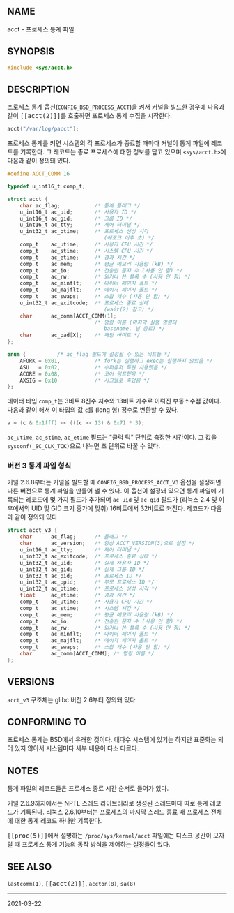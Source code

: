 ## NAME

acct - 프로세스 통계 파일

## SYNOPSIS

```c
#include <sys/acct.h>
```

## DESCRIPTION

프로세스 통계 옵션(`CONFIG_BSD_PROCESS_ACCT`)을 켜서 커널을 빌드한 경우에 다음과 같이 <tt>[[acct(2)]]</tt>를 호출하면 프로세스 통계 수집을 시작한다.

```c
acct("/var/log/pacct");
```

프로세스 통계를 켜면 시스템의 각 프로세스가 종료할 때마다 커널이 통계 파일에 레코드를 기록한다. 그 레코드는 종료 프로세스에 대한 정보를 담고 있으며 `<sys/acct.h>`에 다음과 같이 정의돼 있다.

```c
#define ACCT_COMM 16

typedef u_int16_t comp_t;

struct acct {
    char ac_flag;           /* 통계 플래그 */
    u_int16_t ac_uid;       /* 사용자 ID */
    u_int16_t ac_gid;       /* 그룹 ID */
    u_int16_t ac_tty;       /* 제어 터미널 */
    u_int32_t ac_btime;     /* 프로세스 생성 시각
                               (에포크 이후 초) */
    comp_t    ac_utime;     /* 사용자 CPU 시간 */
    comp_t    ac_stime;     /* 시스템 CPU 시간 */
    comp_t    ac_etime;     /* 경과 시간 */
    comp_t    ac_mem;       /* 평균 메모리 사용량 (kB) */
    comp_t    ac_io;        /* 전송한 문자 수 (사용 안 함) */
    comp_t    ac_rw;        /* 읽거나 쓴 블록 수 (사용 안 함) */
    comp_t    ac_minflt;    /* 마이너 페이지 폴트 */
    comp_t    ac_majflt;    /* 메이저 페이지 폴트 */
    comp_t    ac_swaps;     /* 스왑 개수 (사용 안 함) */
    u_int32_t ac_exitcode;  /* 프로세스 종료 상태
                               (wait(2) 참고) */
    char      ac_comm[ACCT_COMM+1];
                            /* 명령 이름 (마지막 실행 명령의
                               basename. 널 종료) */
    char      ac_pad[X];    /* 패딩 바이트 */
};

enum {          /* ac_flag 필드에 설정될 수 있는 비트들 */
    AFORK = 0x01,           /* fork는 실행하고 exec는 실행하지 않았음 */
    ASU   = 0x02,           /* 수퍼유저 특권 사용했음 */
    ACORE = 0x08,           /* 코어 덤프했음 */
    AXSIG = 0x10            /* 시그널로 죽었음 */
};
```

데이터 타입 `comp_t`는 3비트 8진수 지수와 13비트 가수로 이뤄진 부동소수점 값이다. 다음과 같이 해서 이 타입의 값 `c`를 (long 형) 정수로 변환할 수 있다.

```c
v = (c & 0x1fff) << (((c >> 13) & 0x7) * 3);
```

`ac_utime`, `ac_stime`, `ac_etime` 필드는 "클럭 틱" 단위로 측정한 시간이다. 그 값을 `sysconf(_SC_CLK_TCK)`으로 나누면 초 단위로 바꿀 수 있다.

### 버전 3 통계 파일 형식

커널 2.6.8부터는 커널을 빌드할 때 `CONFIG_BSD_PROCESS_ACCT_V3` 옵션을 설정하면 다른 버전으로 통계 파일을 만들어 낼 수 있다. 이 옵션이 설정돼 있으면 통계 파일에 기록되는 레코드에 몇 가지 필드가 추가되며 `ac_uid` 및 `ac_gid` 필드가 (리눅스 2.4 및 이후에서의 UID 및 GID 크기 증가에 맞춰) 16비트에서 32비트로 커진다. 레코드가 다음과 같이 정의돼 있다.

```c
struct acct_v3 {
    char      ac_flag;      /* 플래그 */
    char      ac_version;   /* 항상 ACCT_VERSION(3)으로 설정 */
    u_int16_t ac_tty;       /* 제어 터미널 */
    u_int32_t ac_exitcode;  /* 프로세스 종료 상태 */
    u_int32_t ac_uid;       /* 실제 사용자 ID */
    u_int32_t ac_gid;       /* 실제 그룹 ID */
    u_int32_t ac_pid;       /* 프로세스 ID */
    u_int32_t ac_ppid;      /* 부모 프로세스 ID */
    u_int32_t ac_btime;     /* 프로세스 생성 시각 */
    float     ac_etime;     /* 경과 시간 */
    comp_t    ac_utime;     /* 사용자 CPU 시간 */
    comp_t    ac_stime;     /* 시스템 시간 */
    comp_t    ac_mem;       /* 평균 메모리 사용량 (kB) */
    comp_t    ac_io;        /* 전송한 문자 수 (사용 안 함) */
    comp_t    ac_rw;        /* 읽거나 쓴 블록 수 (사용 안 함) */
    comp_t    ac_minflt;    /* 마이너 페이지 폴트 */
    comp_t    ac_majflt;    /* 메이저 페이지 폴트 */
    comp_t    ac_swaps;     /* 스왑 개수 (사용 안 함) */
    char      ac_comm[ACCT_COMM]; /* 명령 이름 */
};
```

## VERSIONS

`acct_v3` 구조체는 glibc 버전 2.6부터 정의돼 있다.

## CONFORMING TO

프로세스 통계는 BSD에서 유래한 것이다. 대다수 시스템에 있기는 하지만 표준화는 되어 있지 않아서 시스템마다 세부 내용이 다소 다르다.

## NOTES

통계 파일의 레코드들은 프로세스 종료 시간 순서로 들어가 있다.

커널 2.6.9까지에서는 NPTL 스레드 라이브러리로 생성된 스레드마다 따로 통계 레코드가 기록된다. 리눅스 2.6.10부터는 프로세스의 마지막 스레드 종료 때 프로세스 전체에 대한 통계 레코드 하나만 기록한다.

<tt>[[proc(5)]]</tt>에서 설명하는 `/proc/sys/kernel/acct` 파일에는 디스크 공간이 모자랄 때 프로세스 통계 기능의 동작 방식을 제어하는 설정들이 있다.

## SEE ALSO

`lastcomm(1)`, <tt>[[acct(2)]]</tt>, `accton(8)`, `sa(8)`

----

2021-03-22

